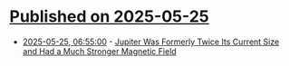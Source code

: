 # [Published on 2025-05-25](index.md)

* [2025-05-25, 06:55:00](https://soylentnews.org/article.pl?sid=25/05/24/1716210&from=rss) - [Jupiter Was Formerly Twice Its Current Size and Had a Much Stronger Magnetic Field ](https://soylentnews.org/article.pl?sid=25/05/24/1716210&from=rss)
